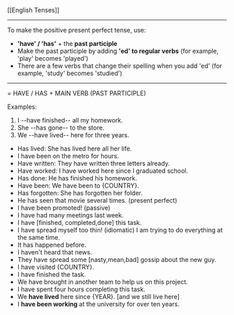 [[English Tenses]]

---

To make the positive present perfect tense, use:

-   **'have' / 'has'** + the **past participle**
-   Make the past participle by adding **'ed' to regular verbs** (for example, 'play' becomes 'played')
-   There are a few verbs that change their spelling when you add 'ed' (for example, 'study' becomes 'studied')


---


= HAVE / HAS + MAIN VERB (PAST PARTICIPLE)

Examples:

1.  I --have finished-- all my homework.
2.  She --has gone-- to the store.
3.  We --have lived-- here for three years.

-   Has lived: She has lived here all her life.
-   I have been on the metro for hours.
-   Have written: They have written three letters already.
-   Have worked: I have worked here since I graduated school.
-   Has done: He has finished his homework.
-   Have been: We have been to {COUNTRY}.
-   Has forgotten: She has forgotten her folder.
- He has seen that movie several times. (present perfect)
- I have been promoted! (passive)
- I have had many meetings last week.
- I have [finished, completed,done] this task.
- I have spread myself too thin! (idiomatic) I am trying to  do everything at the same time.
- It has happened before.
- I haven't heard that news. 
- They have spread some [nasty,mean,bad] gossip about the new guy.
- I have visited {COUNTRY}.
- I have finished the task.
- We have brought in another team to help us on this project.
- I have spent four hours completing this task.
- We **have lived** here since {YEAR}. [and we still live here]  
- I **have been working** at the university for over ten years.
